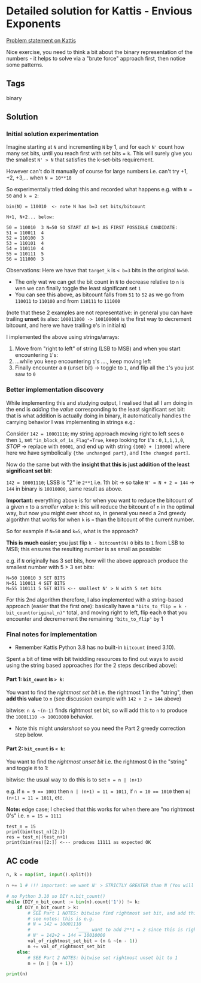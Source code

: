 # Detailed solution for Kattis - Envious Exponents

[Problem statement on Kattis](https://open.kattis.com/problems/enviousexponents)

Nice exercise, you need to think a bit about the binary representation of the numbers - it helps to solve via a "brute force" approach first, then notice some patterns.

## Tags

binary

## Solution

### Initial solution experimentation

Imagine starting at `N` and incrementing `N` by 1, and for each `N'` count how many set bits, until you reach first with set bits = `k`. This will surely give you the smallest `N' > N` that satisfies the k-set-bits requirement.

However can't do it manually of course for large numbers i.e. can't try +1, +2, +3,... when `N = 10**18`

So experimentally tried doing this and recorded what happens e.g. with `N = 50` and `k = 2`:

```
bin(N) = 110010  <- note N has b=3 set bits/bitcount

N+1, N+2... below:

50 = 110010  3 N=50 SO START AT N+1 AS FIRST POSSIBLE CANDIDATE:
51 = 110011  4
52 = 110100  3
53 = 110101  4   
54 = 110110  4   
55 = 110111  5   
56 = 111000  3
```

Observations: Here we have that `target_k` is `< b=3` bits in the original `N=50`.
- The only wat we can get the bit count in `N` to decrease relative to `n` is wen we can finally toggle the least significant set `1`
- You can see this above, as bitcount falls from `51` to `52` as we go from `110011` to `110100` and from `110111` to `111000`

(note that these 2 examples are not representative: in general you can have trailing **unset** `0`s also: `100011000 -> 100100000` is the first way to decrement bitcount, and here we have trailing `0`'s in initial `N`)

I implemented the above using strings/arrays:

1. Move from "right to left" of string (LSB to MSB) and when you start encountering `1`'s:
2. ...while you keep encountering `1`'s ...., keep moving left
3. Finally encounter a `0` (unset bit) -> toggle to `1`, and flip all the `1`'s you just saw to `0`

### Better implementation discovery

While implementing this and studying output, I realised that all I am doing in the end is *adding* the *value* corresponding to the least significant set bit: that is what addition is actually doing in binary, it automatically handles the carrying behavior I was implementing in strings e.g.:

Consider `142 = 10001110`; my string approach moving right to left sees `0` then `1`, set `"in_block_of_1s_Flag"=True`, keep looking for `1`'s : `0,1,1,1,0`, *STOP* -> replace with `00001`, and end up with string `{100} + [10000]` where here we have symbolically `{the unchanged part}`, and `[the changed part]`.

Now do the same but with the **insight that this is just addition of the least significant set bit**:

`142 = 10001110`; LSSB is "2" ie `2**1` i.e. 1th bit -> so take `N' = N + 2 = 144` -> `144` in binary is `10010000`, same result as above.

**Important:** everything above is for when you want to reduce the bitcount of a given `n` to a *smaller value* `k`: this will reduce the bitcount of `n` in the optimal way, but now you might over shoot so, in general you need a 2nd greedy algorithm that works
for when `k` is `>` than the bitcount of the current number.

So for example if `N=50` and `k=5`, what is the approach?

**This is much easier**; you just flip  `k - bitcount(N)` `0` bits to `1` from LSB to MSB; this ensures the resulting number is as small as possible:

e.g. if `N` originally has 3 set bits, how will the above approach produce the smallest number with 5 > 3 set bits:

```
N=50 110010 3 SET BITS 
N=51 110011 4 SET BITS
N=55 110111 5 SET BITS <-- smallest N' > N with 5 set bits
```

For this 2nd algorithm therefore, I also implemented with a string-based approach (easier that the first one): basically have a `"bits_to_flip = k - bit_count(original_n)"` total, and moving right to left, flip each `0` that you encounter and decremement the remaining `"bits_to_flip"` by 1

### Final notes for implementation

- Remember Kattis Python 3.8 has no built-in `bitcount` (need 3.10).

Spent a bit of time with bit twiddling resources to find out ways to avoid using the string based approaches (for the 2 steps described above):

#### Part 1: `bit_count` is `> k`:

You want to find the *rightmost set bit* i.e. the rightmost 1 in the "string", then **add this value** to `n` (see discussion example with `142 + 2 = 144` above)

bitwise: `n & ~(n-1)` finds rightmost set bit, so will add this to `n` to produce the `10001110 -> 10010000` behavior.

- Note this might *undershoot* so you need the Part 2 greedy correction step below.

#### Part 2: `bit_count` is `< k`:

You want to find the *rightmost unset bit* i.e. the rightmost 0 in the "string" and toggle it to 1:

bitwise: the usual way to do this is to set `n = n | (n+1)`

e.g. if `n = 9 == 1001` then  `n | (n+1) = 11 = 1011`, if `n = 10 == 1010` then `n|(n+1) = 11 = 1011`, etc.

**Note:** edge case; I checked that this works for when there are "no rightmost 0's" i.e. `n = 15 = 1111`

```
test_n = 15
print(bin(test_n)[2:])
res = test_n|(test_n+1)
print(bin(res)[2:]) <--- produces 11111 as expected OK 
```

## AC code

```python
n, k = map(int, input().split())

n += 1 # !!! important: we want N' > STRICTLY GREATER than N (You will fail testcases e.g. input 12,2 produces 12 if you allow N' >= N instead of N' > N)

# no Python 3.10 so DIY n.bit_count()
while (DIY_n_bit_count := bin(n).count('1')) != k:
    if DIY_n_bit_count > k:
        # SEE Part 1 NOTES: bitwise find rightmost set bit, and add this value to n
        # see notes: this is e.g.
        # N = 142 = 10001110
        #                 ^____ want to add 2**1 = 2 since this is rightmost set '1' bit: which you get from N & ~(N-1)
        # N' = 142+2 = 144 = 10010000
        val_of_rightmost_set_bit = (n & ~(n - 1))
        n += val_of_rightmost_set_bit
    else:
        # SEE Part 2 NOTES: bitwise set rightmost unset bit to 1
        n = (n | (n + 1))

print(n)
```